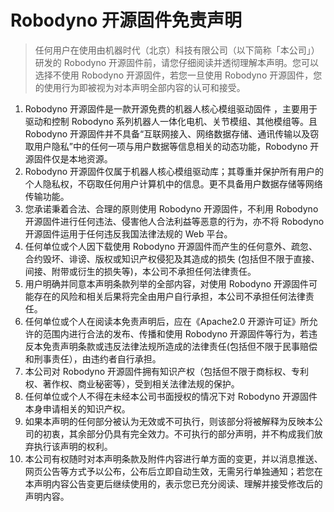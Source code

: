 # Robodyno 开源固件免责声明

> 任何用户在使用由机器时代（北京）科技有限公司（以下简称「本公司」）研发的 Robodyno 开源固件前，请您仔细阅读并透彻理解本声明。您可以选择不使用 Robodyno 开源固件，若您一旦使用 Robodyno 开源固件，您的使用行为即被视为对本声明全部内容的认可和接受。

1. Robodyno 开源固件是一款开源免费的机器人核心模组驱动固件 ，主要用于驱动和控制 Robodyno 系列机器人一体化电机、关节模组、其他模组等。且 Robodyno 开源固件并不具备“互联网接入、网络数据存储、通讯传输以及窃取用户隐私”中的任何一项与用户数据等信息相关的动态功能，Robodyno 开源固件仅是本地资源。
2. Robodyno 开源固件仅属于机器人核心模组驱动库；其尊重并保护所有用户的个人隐私权，不窃取任何用户计算机中的信息。更不具备用户数据存储等网络传输功能。
3. 您承诺秉着合法、合理的原则使用 Robodyno 开源固件，不利用 Robodyno 开源固件进行任何违法、侵害他人合法利益等恶意的行为，亦不将 Robodyno 开源固件运用于任何违反我国法律法规的 Web 平台。
4. 任何单位或个人因下载使用 Robodyno 开源固件而产生的任何意外、疏忽、合约毁坏、诽谤、版权或知识产权侵犯及其造成的损失 (包括但不限于直接、间接、附带或衍生的损失等)，本公司不承担任何法律责任。
5. 用户明确并同意本声明条款列举的全部内容，对使用 Robodyno 开源固件可能存在的风险和相关后果将完全由用户自行承担，本公司不承担任何法律责任。
6. 任何单位或个人在阅读本免责声明后，应在《Apache2.0 开源许可证》所允许的范围内进行合法的发布、传播和使用 Robodyno 开源固件等行为，若违反本免责声明条款或违反法律法规所造成的法律责任(包括但不限于民事赔偿和刑事责任），由违约者自行承担。
7. 本公司对 Robodyno 开源固件拥有知识产权（包括但不限于商标权、专利权、著作权、商业秘密等），受到相关法律法规的保护。
8. 任何单位或个人不得在未经本公司书面授权的情况下对 Robodyno 开源固件本身申请相关的知识产权。
9. 如果本声明的任何部分被认为无效或不可执行，则该部分将被解释为反映本公司的初衷，其余部分仍具有完全效力。不可执行的部分声明，并不构成我们放弃执行该声明的权利。
10. 本公司有权随时对本声明条款及附件内容进行单方面的变更，并以消息推送、网页公告等方式予以公布，公布后立即自动生效，无需另行单独通知；若您在本声明内容公告变更后继续使用的，表示您已充分阅读、理解并接受修改后的声明内容。
